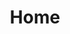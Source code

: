---
layout: home
title: Home
# Hero section
hero:
  name: RZCore
  text: Sito Personale di documantazione
  image:
    src: /logo.png
    alt: RZCore logo
  tagline: Ho sonno
  actions:
    - theme: brand
      text: Get Started
      link: /guide
    - theme: alt
      text: View on GitHub
      link: https://github.com/RZCore

# Meta property
head:
  - - meta
    - property: og:type
      content: website
  - - meta
    - property: og:title
      content: RZCore Docs
  - - meta
    - property: og:image
      content: https://avatars.githubusercontent.com/u/72941167?s=200&v=4
  - - meta
    - name: title
      content: RZCore Docs
  - - meta
    - name: description
      content: Non avevo niente da fare, mi serve per le logiche degli script
  - - meta
    - name: twitter:card
      content: https://avatars.githubusercontent.com/u/72941167?s=200&v=4
  - - link
    - rel: icon
      type: image/png
      href: logo.png
---